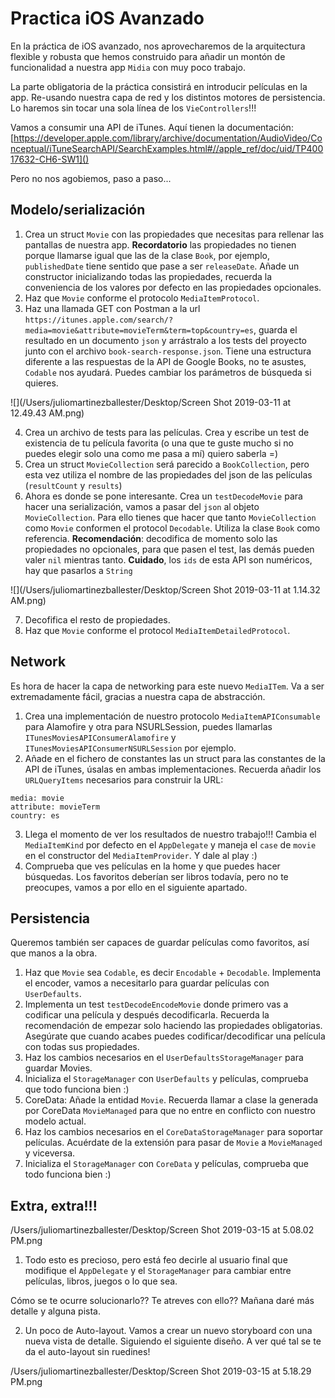 # Practica iOS Avanzado

En la práctica de iOS avanzado, nos aprovecharemos de la arquitectura flexible y robusta que hemos construido para añadir un montón de funcionalidad a nuestra app `Midia` con muy poco trabajo.

La parte obligatoria de la práctica consistirá en introducir películas en la app. Re-usando nuestra capa de red y los distintos motores de persistencia. Lo haremos sin tocar una sola línea de los `VieControllers`!!!

Vamos a consumir una API de iTunes. Aquí tienen la documentación:
[https://developer.apple.com/library/archive/documentation/AudioVideo/Conceptual/iTuneSearchAPI/SearchExamples.html#//apple_ref/doc/uid/TP40017632-CH6-SW1]()

Pero no nos agobiemos, paso a paso...

## Modelo/serialización

1. Crea un struct `Movie` con las propiedades que necesitas para rellenar las pantallas de nuestra app. **Recordatorio** las propiedades no tienen porque llamarse igual que las de la clase `Book`, por ejemplo, `publishedDate` tiene sentido que pase a ser `releaseDate`. Añade un constructor inicializando todas las propiedades, recuerda la conveniencia de los valores por defecto en las propiedades opcionales.
2. Haz que `Movie` conforme el protocolo `MediaItemProtocol`.
3. Haz una llamada GET con Postman a la url `https://itunes.apple.com/search/?media=movie&attribute=movieTerm&term=top&country=es`, guarda el resultado en un documento `json` y arrástralo a los tests del proyecto junto con el archivo `book-search-response.json`. Tiene una estructura diferente a las respuestas de la API de Google Books, no te asustes, `Codable` nos ayudará. Puedes cambiar los parámetros de búsqueda si quieres.

![](/Users/juliomartinezballester/Desktop/Screen Shot 2019-03-11 at 12.49.43 AM.png)

4. Crea un archivo de tests para las películas. Crea y escribe un test de existencia de tu película favorita (o una que te guste mucho si no puedes elegir solo una como me pasa a mí) quiero saberla =)
5. Crea un struct `MovieCollection` será parecido a `BookCollection`, pero esta vez utiliza el nombre de las propiedades del json de las películas (`resultCount` y `results`)
6. Ahora es donde se pone interesante. Crea un `testDecodeMovie` para hacer una serialización, vamos a pasar del `json` al objeto `MovieCollection`. Para ello tienes que hacer que tanto `MovieCollection` como `Movie` conformen el protocol `Decodable`. Utiliza la clase `Book` como referencia. **Recomendación**: decodifica de momento solo las propiedades no opcionales, para que pasen el test, las demás pueden valer `nil` mientras tanto. **Cuidado**, los `ids` de esta API son numéricos, hay que pasarlos a `String`

![](/Users/juliomartinezballester/Desktop/Screen Shot 2019-03-11 at 1.14.32 AM.png)

7. Decofifica el resto de propiedades.
8. Haz que `Movie` conforme el protocol `MediaItemDetailedProtocol`.

## Network

Es hora de hacer la capa de networking para este nuevo `MediaITem`. Va a ser extremadamente fácil, gracias a nuestra capa de abstracción.

1. Crea una implementación de nuestro protocolo `MediaItemAPIConsumable` para Alamofire y otra para NSURLSession, puedes llamarlas `ITunesMoviesAPIConsumerAlamofire` y `ITunesMoviesAPIConsumerNSURLSession` por ejemplo.
2. Añade en el fichero de constantes las un struct para las constantes de la API de iTunes, úsalas en ambas implementaciones. Recuerda añadir los `URLQueryItems` necesarios para construir la URL:

```
media: movie
attribute: movieTerm
country: es
```

3. Llega el momento de ver los resultados de nuestro trabajo!!! Cambia el `MediaItemKind` por defecto en el `AppDelegate` y maneja el `case` de `movie` en el constructor del `MediaItemProvider`. Y dale al play :)
4. Comprueba que ves películas en la home y que puedes hacer búsquedas. Los favoritos deberían ser libros todavía, pero no te preocupes, vamos a por ello en el siguiente apartado.

## Persistencia

Queremos también ser capaces de guardar películas como favoritos, así que manos a la obra.

1. Haz que `Movie` sea `Codable`, es decir `Encodable` + `Decodable`. Implementa el encoder, vamos a necesitarlo para guardar películas con `UserDefaults`.
2. Implementa un test `testDecodeEncodeMovie` donde primero vas a codificar una película y después decodificarla. Recuerda la recomendación de empezar solo haciendo las propiedades obligatorias. Asegúrate que cuando acabes puedes codificar/decodificar una película con todas sus propiedades.
3. Haz los cambios necesarios en el `UserDefaultsStorageManager` para guardar Movies.
4. Inicializa el `StorageManager` con `UserDefaults` y películas, comprueba que todo funciona bien :)
5. CoreData: Añade la entidad `Movie`. Recuerda llamar a clase la generada por CoreData `MovieManaged` para que no entre en conflicto con nuestro modelo actual.
6. Haz los cambios necesarios en el `CoreDataStorageManager` para soportar películas. Acuérdate de la extensión para pasar de `Movie` a `MovieManaged` y viceversa.
7. Inicializa el `StorageManager` con `CoreData` y películas, comprueba que todo funciona bien :)


## Extra, extra!!!

/Users/juliomartinezballester/Desktop/Screen Shot 2019-03-15 at 5.08.02 PM.png

1. Todo esto es precioso, pero está feo decirle al usuario final que modifique el `AppDelegate` y el `StorageManager` para cambiar entre películas, libros, juegos o lo que sea.

Cómo se te ocurre solucionarlo?? Te atreves con ello?? Mañana daré más detalle y alguna pista.

2. Un poco de Auto-layout. Vamos a crear un nuevo storyboard con una nueva vista de detalle. Siguiendo el siguiente diseño. A ver qué tal se te da el auto-layout sin ruedines!

/Users/juliomartinezballester/Desktop/Screen Shot 2019-03-15 at 5.18.29 PM.png





